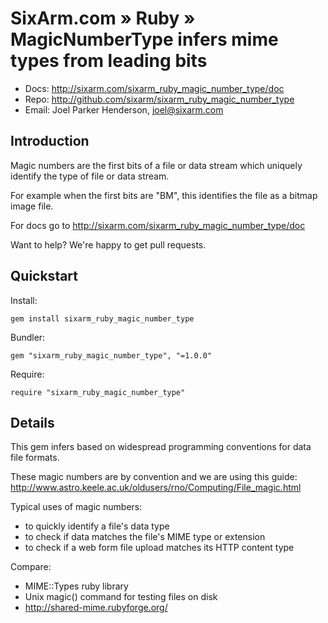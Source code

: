 # SixArm.com » Ruby » <br> MagicNumberType infers mime types from leading bits

* Docs: <http://sixarm.com/sixarm_ruby_magic_number_type/doc>
* Repo: <http://github.com/sixarm/sixarm_ruby_magic_number_type>
* Email: Joel Parker Henderson, <joel@sixarm.com>


## Introduction


Magic numbers are the first bits of a file or data stream
which uniquely identify the type of file or data stream.

For example when the first bits are "BM",
this identifies the file as a bitmap image file.

For docs go to <http://sixarm.com/sixarm_ruby_magic_number_type/doc>

Want to help? We're happy to get pull requests.


## Quickstart

Install:

    gem install sixarm_ruby_magic_number_type

Bundler:

    gem "sixarm_ruby_magic_number_type", "=1.0.0"

Require:

    require "sixarm_ruby_magic_number_type"


## Details

This gem infers based on widespread programming conventions for data file formats.

These magic numbers are by convention and we are using this guide:
http://www.astro.keele.ac.uk/oldusers/rno/Computing/File_magic.html

Typical uses of magic numbers:

  * to quickly identify a file's data type
  * to check if data matches the file's MIME type or extension
  * to check if a web form file upload matches its HTTP content type

Compare:

  * MIME::Types ruby library 
  * Unix magic() command for testing files on disk
  * http://shared-mime.rubyforge.org/

